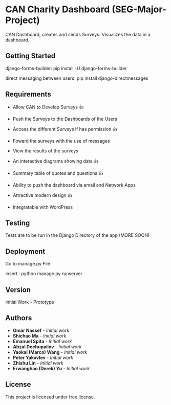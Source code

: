# CAN Charity Dashboard (SEG-Major-Project)

CAN Dashboard, creates and sends Surveys. Visualizes the data in a dashboard.

## Getting Started

django-forms-builder: pip install -U django-forms-builder
 
direct messaging between users: pip install django-directmessages

## Requirements

* Allow CAN to Develop Surveys :+1:

* Push the Surveys to the Dashboards of the Users

* Access the different Surveys if has permission :+1:

* Foward the surveys with the use of messages

* View the results of the surveys 

* An interactive diagrams showing data :+1:

* Summary table of quotes and questions :+1:

* Ability to push the dashboard via email and Network Apps

* Attractive modern design :+1:

* Integratable with WordPress



## Testing

Tests are to be run in the Django Directory of the app (MORE SOON)

## Deployment

Go to manage.py File

Insert : python manage.py runserver

## Version

Initial Work - Prototype

## Authors

* **Omar Nassef** - *Initial work* 
* **Shichao Ma** - *Initial work* 
* **Emanuel Spita** - *Initial work* 
* **Abzal Dochupailov** - *Initial work* 
* **Yaokai (Marco) Wang** - *Initial work* 
* **Peter Yakovlev** - *Initial work* 
* **Zhishu Lin** - *Initial work*
* **Erwanghao (Derek) Yu** - *Initial work* 

## License

This project is licensed under free license.


